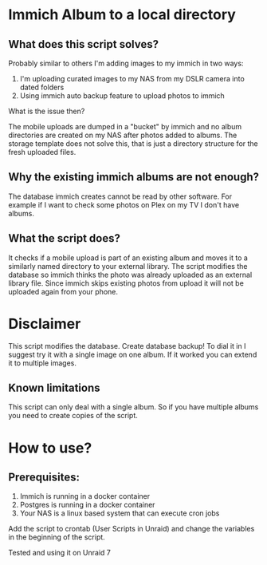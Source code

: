 # Immich Album to a local directory

## What does this script solves?

Probably similar to others I'm adding images to my immich in two ways:
1. I'm uploading curated images to my NAS from my DSLR camera into dated folders
2. Using immich auto backup feature to upload photos to immich

What is the issue then?

The mobile uploads are dumped in a "bucket" by immich and no album directories are created on my NAS after photos added to albums.
The storage template does not solve this, that is just a directory structure for the fresh uploaded files.

## Why the existing immich albums are not enough?
The database immich creates cannot be read by other software. For example if I want to check some photos on Plex on my TV I don't have albums.

## What the script does?
It checks if a mobile upload is part of an existing album and moves it to a similarly named directory to your external library.
The script modifies the database so immich thinks the photo was already uploaded as an external library file.
Since immich skips existing photos from upload it will not be uploaded again from your phone.

# Disclaimer
This script modifies the database. Create database backup! To dial it in I suggest try it with a single image on one album. If it worked you can
extend it to multiple images.

## Known limitations
This script can only deal with a single album. So if you have multiple albums you need to create copies of the script.

# How to use?

## Prerequisites:
1. Immich is running in a docker container
2. Postgres is running in a docker container
3. Your NAS is a linux based system that can execute cron jobs

Add the script to crontab (User Scripts in Unraid) and change the variables in the beginning of the script.

Tested and using it on Unraid 7
